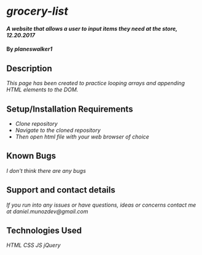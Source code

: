 # _grocery-list_

#### _A website that allows a user to input items they need at the store, 12.20.2017_

#### By _**planeswalker1**_

## Description

_This page has been created to practice looping arrays and appending HTML elements to the DOM._

## Setup/Installation Requirements

* _Clone repository_
* _Navigate to the cloned repository_
* _Then open html file with your web browser of choice_

## Known Bugs

_I don't think there are any bugs_

## Support and contact details

_If you run into any issues or have questions, ideas or concerns contact me at daniel.munozdev@gmail.com_

## Technologies Used

_HTML_
_CSS_
_JS_
_jQuery_

